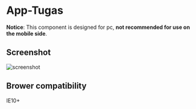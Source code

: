 # App-Tugas

**Notice**: This component is designed for pc, **not recommended for use on the mobile side**.

## Screenshot
![screenshot](screenshot/1.png)

## Brower compatibility
IE10+
